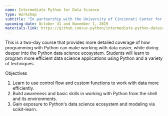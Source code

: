 ```yaml
---
name: Intermediate Python for Data Science
type: Workshop
subtitle: "In partnership with the University of Cincinnati Center for Business Analytics"
upcoming-date: October 31 and November 1, 2019
materials-link: https://github.com/uc-python/intermediate-python-datasci
---
```

This is a two-day course that provides more detailed coverage of how programming with Python can make working with data easier, while diving deeper into the Python data science ecosystem.
Students will learn to program more efficient data science applications using Python and a variety of techniques.

Objectives
1. Learn to use control flow and custom functions to work with data more efficiently.
2. Build awareness and basic skills in working with Python from the shell and its environments.
3. Gain exposure to Python's data science ecosystem and modeling via scikit-learn.
